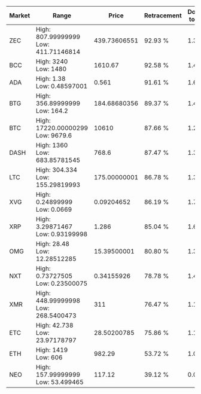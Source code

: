 | Market | Range | Price| Retracement | Doubles to 50% |
| --- | --- | --- | --- | --- |
| ZEC | High: 807.99999999<br />Low: 411.71146814 | 439.73606551 | 92.93 % | 1.39 |
| BCC | High: 3240<br />Low: 1480 | 1610.67 | 92.58 % | 1.47 |
| ADA | High: 1.38<br />Low: 0.48597001 | 0.561 | 91.61 % | 1.66 |
| BTG | High: 356.89999999<br />Low: 164.2 | 184.68680356 | 89.37 % | 1.41 |
| BTC | High: 17220.00000299<br />Low: 9679.6 | 10610 | 87.66 % | 1.27 |
| DASH | High: 1360<br />Low: 683.85781545 | 768.6 | 87.47 % | 1.33 |
| LTC | High: 304.334<br />Low: 155.29819993 | 175.00000001 | 86.78 % | 1.31 |
| XVG | High: 0.24899999<br />Low: 0.0669 | 0.09204652 | 86.19 % | 1.72 |
| XRP | High: 3.29871467<br />Low: 0.93199998 | 1.286 | 85.04 % | 1.64 |
| OMG | High: 28.48<br />Low: 12.28512285 | 15.39500001 | 80.80 % | 1.32 |
| NXT | High: 0.73727505<br />Low: 0.23500075 | 0.34155926 | 78.78 % | 1.42 |
| XMR | High: 448.99999998<br />Low: 268.5400473 | 311 | 76.47 % | 1.15 |
| ETC | High: 42.738<br />Low: 23.97178797 | 28.50200785 | 75.86 % | 1.17 |
| ETH | High: 1419<br />Low: 606 | 982.29 | 53.72 % | 1.03 |
| NEO | High: 157.99999999<br />Low: 53.499465 | 117.12 | 39.12 % | 0.00 |
